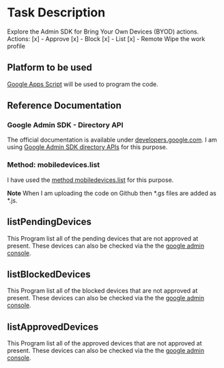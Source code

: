 # Task Description
Explore the Admin SDK for Bring Your Own Devices (BYOD) actions. 
Actions:
[x] - Approve 
[x] - Block
[x] - List 
[x] - Remote Wipe the work profile

## Platform to be used
[Google Apps Script](https://developers.google.com/apps-script) will be used to program the code. 

## Reference Documentation
### Google Admin SDK - Directory API
The official documentation is available under [developers.google.com](developers.google.com). I am using [Google Admin SDK directory APIs](https://developers.google.com/admin-sdk) for this purpose. 

### Method: mobiledevices.list
I have used the [method mobiledevices.list](https://developers.google.com/admin-sdk/directory/reference/rest/v1/mobiledevices/list) for this purpose. 

**Note** When I am uploading the code on Github then *.gs files are added as *.js. 

## listPendingDevices
This Program list all of the pending devices that are not approved at present. These devices can also be checked via the the [google admin console](www.admin.google.com).  

## listBlockedDevices
This Program list all of the blocked devices that are not approved at present. These devices can also be checked via the the [google admin console](www.admin.google.com).  

## listApprovedDevices
This Program list all of the approved devices that are not approved at present. These devices can also be checked via the the [google admin console](www.admin.google.com).  



